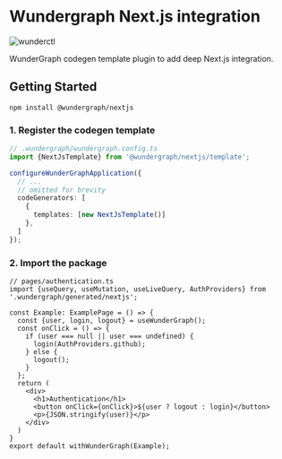 # Wundergraph Next.js integration

![wunderctl](https://img.shields.io/npm/v/@wundergraph/nextjs.svg)

WunderGraph codegen template plugin to add deep Next.js integration.

## Getting Started

```shell
npm install @wundergraph/nextjs
```

### 1. Register the codegen template

```ts
// .wundergraph/wundergraph.config.ts
import {NextJsTemplate} from '@wundergraph/nextjs/template';

configureWunderGraphApplication({
  // ...
  // omitted for brevity
  codeGenerators: [
    {
      templates: [new NextJsTemplate()]
    },
  ]
});
```

### 2. Import the package

```tsx
// pages/authentication.ts
import {useQuery, useMutation, useLiveQuery, AuthProviders} from '.wundergraph/generated/nextjs';

const Example: ExamplePage = () => {
  const {user, login, logout} = useWunderGraph();
  const onClick = () => {
    if (user === null || user === undefined) {
      login(AuthProviders.github);
    } else {
      logout();
    }
  };
  return (
    <div>
      <h1>Authentication</h1>
      <button onClick={onClick}>${user ? logout : login}</button>
      <p>{JSON.stringify(user)}</p>
    </div>
  )
}
export default withWunderGraph(Example);
```
